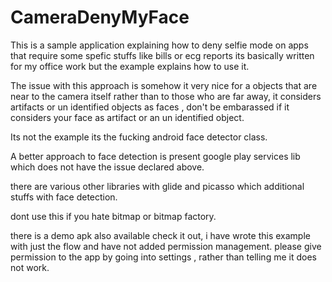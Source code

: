 # CameraDenyMyFace
This is a sample application explaining how to deny selfie mode on apps that require some spefic stuffs like bills or ecg reports 
its basically written for my office work but the example explains how to use it.

The issue with this approach is somehow  it very nice for a objects that are near to the camera itself rather than to those who are far away, it considers artifacts or un identified objects as faces , don't be embarassed if it considers your face as artifact or an un identified object. 

Its not the example its the fucking android face detector class.

A better approach to face detection is present google play services lib which does not have the issue declared above.

there are various other libraries with glide and picasso which additional stuffs with face detection. 

dont use this if you hate bitmap or bitmap factory.


there is a demo apk also available check it out, i have wrote this example with just the flow and have not added permission management. please give permission to the app by going into settings , rather than telling me it does not work.
